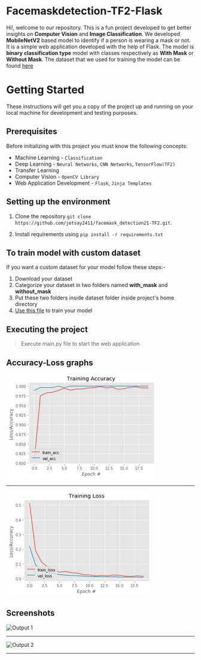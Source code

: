 
# Facemaskdetection-TF2-Flask

Hi!, welcome to our repository. This is a fun project developed to get better insights on **Computer Vision** and **Image Classification**. We developed **MobileNetV2** based model to identify if a person is wearing a mask or not. It is a simple web application developed with the help of Flask. The model is **binary classification type** model with classes respectively as **With Mask** or **Without Mask**. The dataset that we used for training the model can be found [here](https://www.kaggle.com/face-mask-dataset?select=data)

# Getting Started

These instructions will get you a copy of the project up and running on your local machine for development and testing purposes.

## Prerequisites
Before initializing with this project you must know the following concepts: 

 - Machine Learning - `Classification`
 - Deep Learning - `Neural Networks`, `CNN Networks`, `TensorFlow(TF2)`
 - Transfer Learning
 - Computer Vision - `OpenCV Library`
 - Web Application Development - `Flask`, `Jinja Templates`
 
## Setting up the environment

1.  Clone the repository  `git clone https://github.com/jetsay2411/facemask_detection21-TF2.git`.

2.  Install requirements using  `pip install -r requirements.txt`

## To train model with custom dataset
If you want a custom dataset for your model follow these steps:-
1. Download your dataset
2. Categorize your dataset in two folders named **with_mask** and **without_mask**
3.  Put these two folders inside dataset folder inside project's home directory
4. [Use this file](train-mask-detector.ipynb) to train your model


## Executing the project

  > Execute main.py file to start the web application

## Accuracy-Loss graphs

![Graph 1](train_acc.png)

***

![Graph 2](train_loss.png)


## Screenshots


![Output 1](Output/output1.png)

***

![Output 2](Output/output2.png)

***


